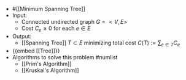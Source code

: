 - #[[Minimum Spanning Tree]]
- Input:
	- Connected undirected graph $G=<V,E>$
	- Cost $C_e \ge 0$ for each $e \in E$
- Output:
	- [[Spanning Tree]] $T \subset E$ minimizing total cost $C(T)  := \sum_{e \in T} C_e$
- {{embed [[Tree]]}}
- Algorithms to solve this problem #numlist
	- [[Prim's Algorithm]]
	- [[Kruskal's Algorithm]]